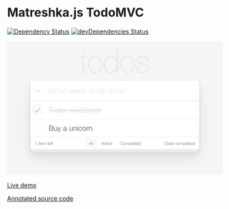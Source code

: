 # Matreshka.js TodoMVC

[![Dependency Status](https://img.shields.io/david/matreshkajs/todomvc.svg)](https://david-dm.org/matreshkajs/todomvc) [![devDependencies Status](https://david-dm.org/matreshkajs/todomvc/dev-status.svg)](https://david-dm.org/matreshkajs/todomvc?type=dev)

![](https://raw.githubusercontent.com/tastejs/todomvc-app-css/master/screenshot.png)

[Live demo](http://matreshkajs.github.io/todomvc/)

[Annotated source code](http://matreshkajs.github.io/todomvc/docs/app.html)
